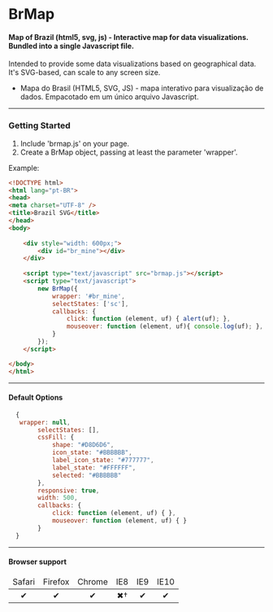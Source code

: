 BrMap
======

#### Map of Brazil (html5, svg, js) - Interactive map for data visualizations. Bundled into a single Javascript file.

Intended to provide some data visualizations based on geographical data. It's SVG-based, can scale to any screen size.

* Mapa do Brasil (HTML5, SVG, JS) - mapa interativo para visualização de dados. Empacotado em um único arquivo Javascript.

---

### Getting Started

1. Include 'brmap.js' on your page.
2. Create a BrMap object, passing at least the parameter 'wrapper'.

Example:
```html
<!DOCTYPE html>
<html lang="pt-BR">
<head>
<meta charset="UTF-8" />
<title>Brazil SVG</title>
</head>
<body>
	
	<div style="width: 600px;">
		<div id="br_mine"></div>
	</div>
	
	<script type="text/javascript" src="brmap.js"></script>
	<script type="text/javascript">
		new BrMap({
			wrapper: '#br_mine', 
			selectStates: ['sc'],
			callbacks: {
				click: function (element, uf) { alert(uf); },
				mouseover: function (element, uf){ console.log(uf); },
			}
		});
	</script>

</body>
</html>
```

---

#### Default Options
```js
  {
   wrapper: null,
		selectStates: [],
		cssFill: {
			shape: "#D8D6D6",
			icon_state: "#BBBBBB",
			label_icon_state: "#777777",
			label_state: "#FFFFFF",
			selected: "#BBBBBB"
		},
		responsive: true,
		width: 500,
		callbacks: {
			click: function (element, uf) { },
			mouseover: function (element, uf) { }
		}
  }
```
---

#### Browser support

<table width="100%" style="text-align: center;">
  <thead>
    <tr>
      <td>Safari</td>
      <td>Firefox</td>
      <td>Chrome</td>
      <td>IE8</td>
      <td>IE9</td>
      <td>IE10</td>
    </tr>
  </thead>
  <tbody>
    <tr>
      <td>✔</td>
      <td>✔</td>
      <td>✔</td>
      <td>✖†</td>
      <td>✔</td>
      <td>✔</td>
    </tr>
  </tbody>
</table>

